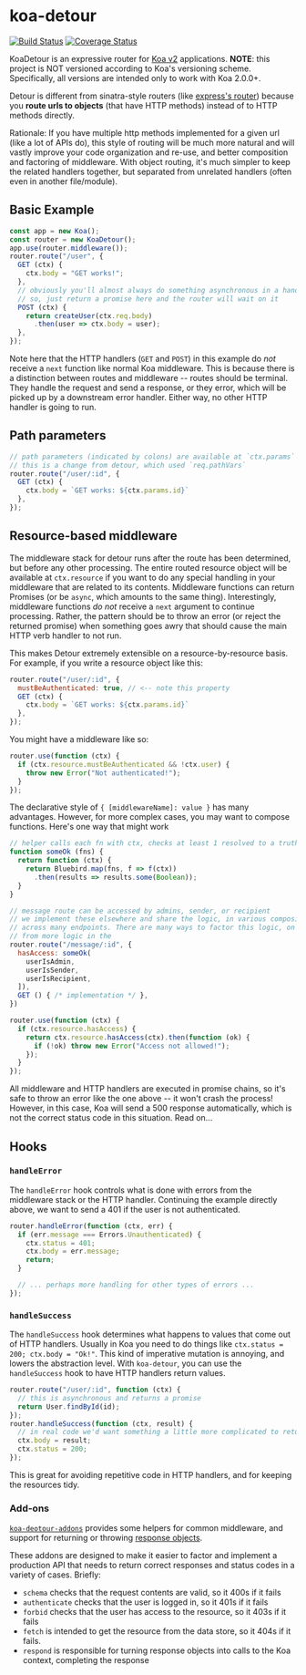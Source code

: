 # koa-detour

[![Build Status](https://travis-ci.org/nickb1080/koa-detour.svg?branch=master)](https://travis-ci.org/nickb1080/koa-detour)
[![Coverage Status](https://coveralls.io/repos/github/nickb1080/koa-detour/badge.svg?branch=master)](https://coveralls.io/github/nickb1080/koa-detour?branch=master)

KoaDetour is an expressive router for [Koa v2](https://github.com/koajs/koa/issues/533) applications. **NOTE**: this project is NOT versioned according to Koa's versioning scheme. Specifically, all versions are intended only to work with Koa 2.0.0+.

Detour is different from sinatra-style routers (like [express's router](http://expressjs.com/api.html#app.VERB)) because you **route urls to objects** (that have HTTP methods) instead of to HTTP methods directly.

Rationale:  If you have multiple http methods implemented for a given url (like a lot of APIs do), this style of routing will be much more natural and will vastly improve your code organization and re-use, and better composition and factoring of middleware.  With object routing, it's much simpler to keep the related handlers together, but separated from unrelated handlers (often even in another file/module).

## Basic Example
```js
const app = new Koa();
const router = new KoaDetour();
app.use(router.middleware());
router.route("/user", {
  GET (ctx) {
    ctx.body = "GET works!";
  },
  // obviously you'll almost always do something asynchronous in a handler.
  // so, just return a promise here and the router will wait on it
  POST (ctx) {
    return createUser(ctx.req.body)
      .then(user => ctx.body = user);
  },
});
```
Note here that the HTTP handlers (`GET` and `POST`) in this example do *not* receive a `next` function like normal Koa middleware. This is because there is a distinction between routes and middleware -- routes should be terminal. They handle the request and send a response, or they error, which will be picked up by a downstream error handler. Either way, no other HTTP handler is going to run.


## Path parameters
```js
// path parameters (indicated by colons) are available at `ctx.params`
// this is a change from detour, which used `req.pathVars`
router.route("/user/:id", {
  GET (ctx) {
    ctx.body = `GET works: ${ctx.params.id}`
  },
});
```

## Resource-based middleware
The middleware stack for detour runs after the route has been determined, but before any other processing. The entire routed resource object will be available at `ctx.resource` if you want to do any special handling in your middleware that are related to its contents. Middleware functions can return Promises (or be `async`, which amounts to the same thing). Interestingly, middleware functions *do not* receive a `next` argument to continue processing. Rather, the pattern should be to throw an error (or reject the returned promise) when something goes awry that should cause the main HTTP verb handler to not run.

This makes Detour extremely extensible on a resource-by-resource basis. For example, if you write a resource object like this:

```js
router.route("/user/:id", {
  mustBeAuthenticated: true, // <-- note this property
  GET (ctx) {
    ctx.body = `GET works: ${ctx.params.id}`
  },
});
```

You might have a middleware like so:
```js
router.use(function (ctx) {
  if (ctx.resource.mustBeAuthenticated && !ctx.user) {
    throw new Error("Not authenticated!");
  }
});
```

The declarative style of `{ [middlewareName]: value }` has many advantages. However, for more complex cases, you may want to compose functions. Here's one way that might work

```js
// helper calls each fn with ctx, checks at least 1 resolved to a truthy value
function someOk (fns) {
  return function (ctx) {
    return Bluebird.map(fns, f => f(ctx))
      .then(results => results.some(Boolean));
  }
}

// message route can be accessed by admins, sender, or recipient
// we implement these elsewhere and share the logic, in various compositions
// across many endpoints. There are many ways to factor this logic, on a spectrum
// from more logic in the
router.route("/message/:id", {
  hasAccess: someOk(
    userIsAdmin,
    userIsSender,
    userIsRecipient,
  ]),
  GET () { /* implementation */ },
})

router.use(function (ctx) {
  if (ctx.resource.hasAccess) {
    return ctx.resource.hasAccess(ctx).then(function (ok) {
      if (!ok) throw new Error("Access not allowed!");
    });
  }
});
```

All middleware and HTTP handlers are executed in promise chains, so it's safe to throw an error like the one above -- it won't crash the process! However, in this case, Koa will send a 500 response automatically, which is not the correct status code in this situation. Read on...

## Hooks

### `handleError`
The `handleError` hook controls what is done with errors from the middleware stack or the HTTP handler. Continuing the example directly above, we want to send a 401 if the user is not authenticated.

```js
router.handleError(function (ctx, err) {
  if (err.message === Errors.Unauthenticated) {
    ctx.status = 401;
    ctx.body = err.message;
    return;
  }

  // ... perhaps more handling for other types of errors ...
});
```

### `handleSuccess`
The `handleSuccess` hook determines what happens to values that come out of HTTP handlers. Usually in Koa you need to do things like `ctx.status = 200; ctx.body = "Ok!"`. This kind of imperative mutation is annoying, and lowers the abstraction level. With `koa-detour`, you can use the `handleSuccess` hook to have HTTP handlers return values.
```js
router.route("/user/:id", function (ctx) {
  // this is asynchronous and returns a promise
  return User.findById(id);
});
router.handleSuccess(function (ctx, result) {
  // in real code we'd want something a little more complicated to return other success statuses
  ctx.body = result;
  ctx.status = 200;
});
```

This is great for avoiding repetitive code in HTTP handlers, and for keeping the resources tidy.

### Add-ons
[`koa-deotour-addons`](https://github.com/nickb1080/koa-detour-addons) provides some helpers for common middleware, and support for returning or throwing [response objects](https://github.com/nickb1080/responses).

These addons are designed to make it easier to factor and implement a production API that needs to return correct responses and status codes in a variety of cases. Briefly:

- `schema` checks that the request contents are valid, so it 400s if it fails
- `authenticate` checks that the user is logged in, so it 401s if it fails
- `forbid` checks that the user has access to the resource, so it 403s if it fails
- `fetch` is intended to get the resource from the data store, so it 404s if it fails.
- `respond` is responsible for turning response objects into calls to the Koa context, completing the response
